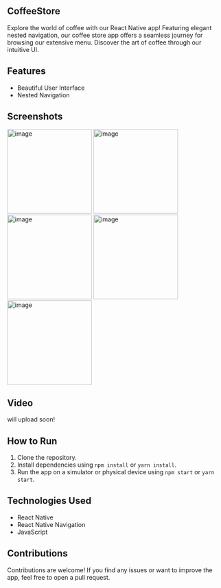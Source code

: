 ## CoffeeStore
Explore the world of coffee with our React Native app! Featuring elegant nested navigation, our coffee store app offers a seamless journey for browsing our extensive menu. Discover the art of coffee through our intuitive UI.

## Features
- Beautiful User Interface
- Nested Navigation

## Screenshots
<img width="197" alt="image" src="https://github.com/Myself-Ikram/CoffeeStore/assets/97652328/f8486eff-da49-437a-bce6-6277e48e740f">
<img width="197" alt="image" src="https://github.com/Myself-Ikram/CoffeeStore/assets/97652328/41f3ccb5-3aa8-4650-98c7-6c05648c6e91">
<img width="197" alt="image" src="https://github.com/Myself-Ikram/CoffeeStore/assets/97652328/a15902c4-1f26-4a8c-a465-09ee0eacd09e">
<img width="197" alt="image" src="https://github.com/Myself-Ikram/CoffeeStore/assets/97652328/6efd3aea-1ce0-4fb1-bdc9-a3c85a971ac7">
<img width="197" alt="image" src="https://github.com/Myself-Ikram/CoffeeStore/assets/97652328/71f05681-a148-428d-800e-e0321b2dade9">

## Video
will upload soon!


## How to Run
1. Clone the repository.
2. Install dependencies using `npm install` or `yarn install`.
3. Run the app on a simulator or physical device using `npm start` or `yarn start`.

## Technologies Used
- React Native
- React Native Navigation
- JavaScript

## Contributions
Contributions are welcome! If you find any issues or want to improve the app, feel free to open a pull request.

